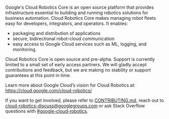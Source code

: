 Google's Cloud Robotics Core is an open source platform that provides
infrastructure essential to building and running robotics solutions for business
automation. Cloud Robotics Core makes managing robot fleets easy for developers,
integrators, and operators. It enables:

* packaging and distribution of applications
* secure, bidirectional robot-cloud communication
* easy access to Google Cloud services such as ML, logging, and monitoring.

Cloud Robotics Core is open source and pre-alpha. Support is currently limited
to a small set of early access partners. We will gladly accept contributions
and feedback, but we are making no stability or support guarantees at this
point in time.

Learn more about Google Cloud’s vision for Cloud Robotics at: https://cloud.google.com/cloud-robotics/

If you want to get involved, please refer to [CONTRIBUTING.md](CONTRIBUTING.md),
reach out to [cloud-robotics-discuss@googlegroups.com](mailto:cloud-robotics-discuss@googlegroups.com)
or ask Stack Overflow questions with [#google-cloud-robotics](https://stackoverflow.com/questions/tagged/google-cloud-robotics).
